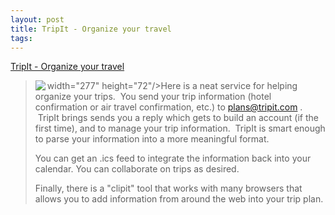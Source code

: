 ```yaml
---
layout: post
title: TripIt - Organize your travel
tags: 
---
```

[TripIt - Organize your travel][1]

><p><img align="left" src="http:/www.tripit.com/images/header/logo.gif"
width="277" height="72"/>Here is a neat service for helping organize your
trips.  You send your trip information (hotel confirmation or air travel
confirmation, etc.) to plans@tripit.com .  TripIt brings sends you a reply
which gets to build an account (if the first time), and to manage your trip
information.  TripIt is smart enough to parse your information into a more
meaningful format.

You can get an .ics feed to integrate the information back into your calendar.
You can collaborate on trips as desired.

Finally, there is a "clipit" tool that works with many browsers that allows
you to add information from around the web into your trip plan.

[1]: http://www.tripit.com/


